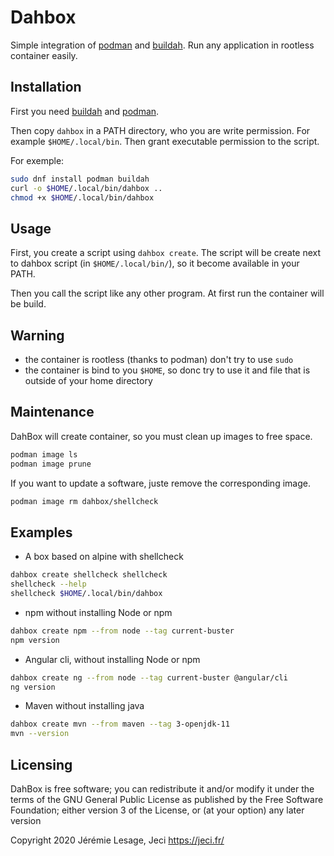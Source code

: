 # Dahbox

Simple integration of [podman](https://podman.io/) and [buildah](https://github.com/containers/buildah/). Run any application in rootless container easily.

## Installation

First you need [buildah](https://github.com/containers/buildah/blob/master/install.md) and [podman](https://podman.io/getting-started/installation#linux-distributions).

Then copy `dahbox` in a PATH directory, who you are write permission. For example `$HOME/.local/bin`. Then grant executable permission to the script.

For exemple:

``` bash
sudo dnf install podman buildah
curl -o $HOME/.local/bin/dahbox ..
chmod +x $HOME/.local/bin/dahbox
```

## Usage

First, you create a script using `dahbox create`. The script will be create next to dahbox script (in `$HOME/.local/bin/`), so it become available in your PATH.

Then you call the script like any other program. At first run the container will be build.

## Warning

* the container is rootless (thanks to podman) don't try to use `sudo`
* the container is bind to you `$HOME`, so donc try to use it and file that is outside of your home directory

## Maintenance

DahBox will create container, so you must clean up images to free space.

``` bash
podman image ls
podman image prune
```

If you want to update a software, juste remove the corresponding image.

``` bash
podman image rm dahbox/shellcheck
```

## Examples

* A box based on alpine with shellcheck

``` bash
dahbox create shellcheck shellcheck
shellcheck --help
shellcheck $HOME/.local/bin/dahbox
```

* npm without installing Node or npm

``` bash
dahbox create npm --from node --tag current-buster
npm version
```


* Angular cli, without installing Node or npm

``` bash
dahbox create ng --from node --tag current-buster @angular/cli
ng version
```

* Maven without installing java

``` bash
dahbox create mvn --from maven --tag 3-openjdk-11
mvn --version
```

## Licensing

DahBox is free software; you can redistribute it and/or modify it under the terms of the GNU General Public License as published by the Free Software Foundation; either version 3 of the License, or (at your option) any later version

Copyright 2020 Jérémie Lesage, Jeci <https://jeci.fr/>
